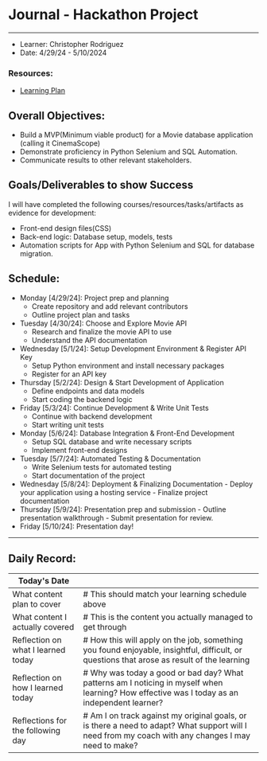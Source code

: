 # Journal - Hackathon Project

---
   - Learner: Christopher Rodriguez
   - Date: 4/29/24 - 5/10/2024

### Resources:
   - [Learning Plan](https://swe-learning-plans.netlify.app/)

## Overall Objectives:

[//]: # (The example\(s\) below should be specifics of the content that you plan on covering over the course of the 2 week learning period.  Additionally, they should be based directly on feedback from your manager.)
   - Build a MVP(Minimum viable product) for a Movie database application (calling it CinemaScope)
   - Demonstrate proficiency in Python Selenium and SQL Automation.
   - Communicate results to other relevant stakeholders.

## Goals/Deliverables to show Success
I will have completed the following courses/resources/tasks/artifacts as evidence for development:

[//]: # (The example\(s\) below are EXHAUSTIVE, and should be attinable within the scope of the two weeks. You can have stretch goals if you like, but be reasonable with yourself in terms of what is a fair workload)
   - Front-end design files(CSS)
   - Back-end logic: Database setup, models, tests
   - Automation scripts for App with Python Selenium and SQL for database migration.
   
## Schedule:

[//]: # (Complete this outline to show what you plan on covering each day - remember however, that this will likely change depending on your pprogress.  That is fine - just update it when you need to!)

- Monday [4/29/24]: Project prep and planning
   - Create repository and add relevant contributors
   - Outline project plan and tasks
- Tuesday [4/30/24]: Choose and Explore Movie API
   - Research and finalize the movie API to use
   - Understand the API documentation
- Wednesday [5/1/24]: Setup Development Environment & Register API Key
   - Setup Python environment and install necessary packages
   - Register for an API key
- Thursday [5/2/24]: Design & Start Development of Application
   - Define endpoints and data models
   - Start coding the backend logic
- Friday [5/3/24]: Continue Development & Write Unit Tests
   - Continue with backend development
   - Start writing unit tests
- Monday [5/6/24]: Database Integration & Front-End Development
     - Setup SQL database and write necessary scripts
     - Implement front-end designs
- Tuesday [5/7/24]: Automated Testing & Documentation
     - Write Selenium tests for automated testing
     - Start documentation of the project
- Wednesday [5/8/24]: Deployment & Finalizing Documentation
      - Deploy your application using a hosting service
      - Finalize project documentation
- Thursday [5/9/24]: Presentation prep and submission
      - Outline presentation walkthrough
      - Submit presentation for review.
- Friday [5/10/24]: Presentation day!

--- 
## Daily Record:
[//]: # (You’ll make one of these each day - just copy, paste, and edit the entry, keeping the most recent post at the top of this page. 
This reflection is what you’ll use to share out each day at standup.  
Remember however, that it is a guide only, and should be used accordingly.)     

[//]: # (***Lastly, please remember that this daily record is for you.  
While your coaches will use it as a soft point of accountability, 
you should use it only as much as it supports your reflections in learning.
Sentences, bullet points, paragraphs, copy and pastes are welcome!***)

| Today's Date  |         | 
|---|---|
| What content plan to cover  |  # This should match your learning schedule above |   
| What content I actually covered | # This is the content you actually managed to get through  |  
| Reflection on what I learned today |  # How this will apply on the job, something you found enjoyable, insightful, difficult, or questions that arose as result of the learning |   
| Reflection on how I learned today | # Why was today a good or bad day?  What patterns am I noticing in myself when learning?  How effective was I today as an independent learner?  |
| Reflections for the following day| # Am I on track against my original goals, or is there a need to adapt? What support will I need from my coach with any changes I may need to make? |
